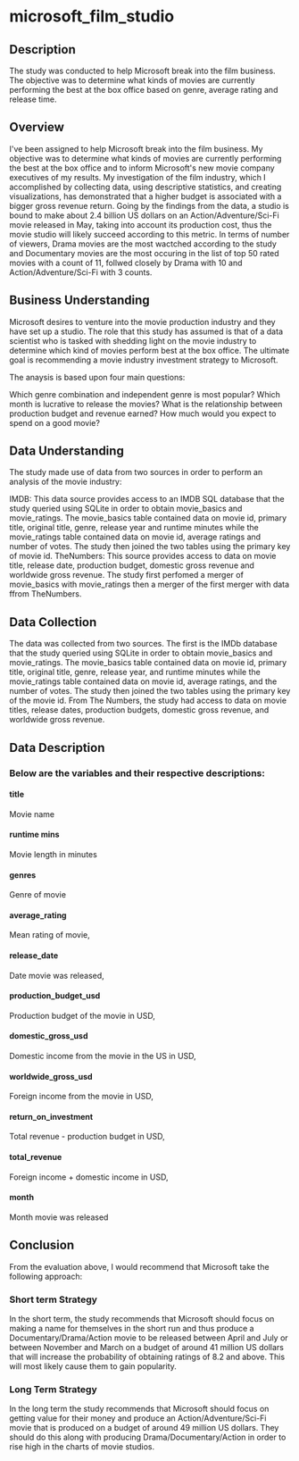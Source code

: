 # microsoft_film_studio
## Description 
The study was conducted to help Microsoft break into the film business. The objective was to determine what kinds of movies are currently performing the best at the box office based on genre, average rating and release time.
## Overview
I've been assigned to help Microsoft break into the film business. My objective was to determine what kinds of movies are currently performing the best at the box office and to inform Microsoft's new movie company executives of my results. My investigation of the film industry, which I accomplished by collecting data, using descriptive statistics, and creating visualizations, has demonstrated that a higher budget is associated with a bigger gross revenue return. Going by the findings from the data, a studio is bound to make about 2.4 billion US dollars on an Action/Adventure/Sci-Fi movie released in May, taking into account its production cost, thus the movie studio will likely succeed according to this metric. In terms of number of viewers, Drama movies are the most wactched according to the study and Documentary movies are the most occuring in the list of top 50 rated movies with a count of 11, follwed closely by Drama with 10 and Action/Adventure/Sci-Fi with 3 counts.
## Business Understanding
Microsoft desires to venture into the movie production industry and they have set up a studio. The role that this study has assumed is that of a data scientist who is tasked with shedding light on the movie industry to determine which kind of movies perform best at the box office. The ultimate goal is recommending a movie industry investment strategy to Microsoft.

The anaysis is based upon four main questions:

Which genre combination and independent genre is most popular?
Which month is lucrative to release the movies?
What is the relationship between production budget and revenue earned?
How much would you expect to spend on a good movie?
## Data Understanding
The study made use of data from two sources in order to perform an analysis of the movie industry:

IMDB: This data source provides access to an IMDB SQL database that the study queried using SQLite in order to obtain movie_basics and movie_ratings. The movie_basics table contained data on movie id, primary title, original title, genre, release year and runtime minutes while the movie_ratings table contained data on movie id, average ratings and number of votes. The study then joined the two tables using the primary key of movie id.
TheNumbers: This source provides access to data on movie title, release date, production budget, domestic gross revenue and worldwide gross revenue.
The study first perfomed a merger of movie_basics with movie_ratings then a merger of the first merger with data ffrom TheNumbers.
## Data Collection
The data was collected from two sources. The first is the IMDb database that the study queried using SQLite in order to obtain movie_basics and movie_ratings. The movie_basics table contained data on movie id, primary title, original title, genre, release year, and runtime minutes while the movie_ratings table contained data on movie id, average ratings, and the number of votes. The study then joined the two tables using the primary key of the movie id. From The Numbers, the study had access to data on movie titles, release dates, production budgets, domestic gross revenue, and worldwide gross revenue.
## Data Description
### Below are the variables and their respective descriptions:
#### title
Movie name
#### runtime mins
Movie length in minutes
#### genres 
Genre of movie
#### average_rating 
Mean rating of movie,
#### release_date
Date movie was released,
#### production_budget_usd
Production budget of the movie in USD,
#### domestic_gross_usd 
Domestic income from the movie in the US in USD,
#### worldwide_gross_usd 
Foreign income from the movie in USD,
#### return_on_investment
Total revenue - production budget in USD,
#### total_revenue
Foreign income + domestic income in USD,
#### month 
Month movie was released
## Conclusion
From the evaluation above, I would recommend that Microsoft take the following approach:
### Short term Strategy
In the short term, the study recommends that Microsoft should focus on making a name for themselves in the short run and thus produce a Documentary/Drama/Action movie to be released between April and July or between November and March on a budget of around 41 million US dollars that will increase the probability of obtaining ratings of 8.2 and above. This will most likely cause them to gain popularity.
### Long Term Strategy
In the long term the study recommends that Microsoft should focus on getting value for their money and produce an Action/Adventure/Sci-Fi movie that is produced on a budget of around 49 million US dollars. They should do this along with producing Drama/Documentary/Action in order to rise high in the charts of movie studios.
